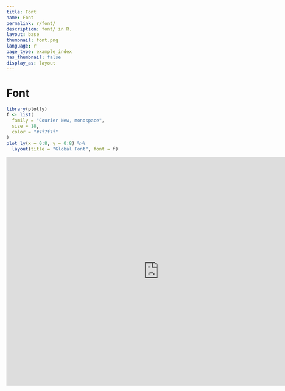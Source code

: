 ```yaml
---
title: Font
name: Font
permalink: r/font/
description: font/ in R.
layout: base
thumbnail: font.png
language: r
page_type: example_index
has_thumbnail: false
display_as: layout
---
```



# Font

```r
library(plotly)
f <- list(
  family = "Courier New, monospace",
  size = 18,
  color = "#7f7f7f"
)
plot_ly(x = 0:8, y = 0:8) %>%
  layout(title = "Global Font", font = f)
```

<iframe height="600" id="igraph" scrolling="no" seamless="seamless" src="https://plot.ly/~RPlotBot/535.embed" width="800" frameBorder="0"></iframe>
